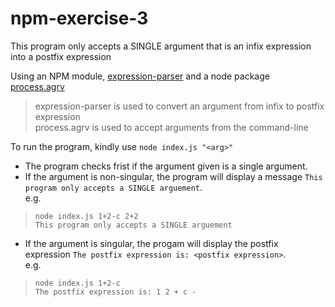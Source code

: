 # npm-exercise-3

This program only accepts a SINGLE argument that is an infix expression into a postfix expression


Using an NPM module, [expression-parser](https://www.npmjs.com/package/@estilles/expression-parser) and a node package [process.agrv](https://nodejs.org/docs/latest/api/process.html#processargv)

> expression-parser is used to convert an argument from infix to postfix expression
> <br/>process.agrv is used to accept arguments from the command-line


To run the program, kindly use `node index.js "<arg>"`

* The program checks frist if the argument given is a single argument.
* If the argument is non-singular, the program will display a message `This program only accepts a SINGLE arguement`.
<br/>e.g.
> `node index.js 1+2-c 2+2`
> <br/>`This program only accepts a SINGLE arguement`

* If the argument is singular, the progam will display the postfix expression `The postfix expression is: <postfix expression>`.
<br/>e.g.
> `node index.js 1+2-c`
> <br/>`The postfix expression is: 1 2 + c -`
